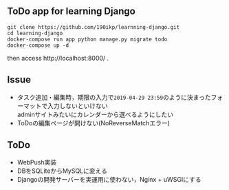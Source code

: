 ToDo app for learning Django
---
```shell
git clone https://github.com/190ikp/learnning-django.git
cd learning-django
docker-compose run app python manage.py migrate todo
docker-compose up -d
```
then access http://localhost:8000/ .

## Issue
- タスク追加・編集時，期限の入力で`2019-04-29 23:59`のように決まったフォーマットで入力しないといけない  
  adminサイトみたいにカレンダーから選べるようにしたい
- ToDoの編集ページが開けない(NoReverseMatchエラー)
  
## ToDo
- WebPush実装
- DBをSQLiteからMySQLに変える
- Djangoの開発サーバーを実運用に使わない，Nginx + uWSGIにする